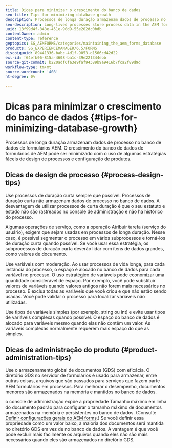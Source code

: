 ```yaml
---
title: Dicas para minimizar o crescimento do banco de dados
seo-title: Tips for minimizing database growth
description: Processos de longa duração armazenam dados de processo no banco de dados de formulários AEM. O crescimento do banco de dados de formulários de AEM pode ser minimizado com o uso de algumas estratégias fáceis de design de processos e configuração de produtos.
seo-description: Long-lived processes store process data in the AEM forms database. The growth of the AEM forms database can be minimized using a few easy process design and product configuration strategies.
uuid: 13f99d4f-848e-451e-90d9-55e202dc0bdb
contentOwner: admin
content-type: reference
geptopics: SG_AEMFORMS/categories/maintaining_the_aem_forms_database
products: SG_EXPERIENCEMANAGER/6.5/FORMS
discoiquuid: 89441336-babc-4d1f-9053-d1566cd42d22
exl-id: f64efb06-815a-4608-ba1c-39e22f344ebb
source-git-commit: b220adf6fa3e9faf94389b9a9416b7fca2f89d9d
workflow-type: tm+mt
source-wordcount: '408'
ht-degree: 0%

---
```


# Dicas para minimizar o crescimento do banco de dados {#tips-for-minimizing-database-growth}

Processos de longa duração armazenam dados de processo no banco de dados de formulários AEM. O crescimento do banco de dados de formulários de AEM pode ser minimizado com o uso de algumas estratégias fáceis de design de processos e configuração de produtos.

## Dicas de design de processo {#process-design-tips}

Use processos de duração curta sempre que possível. Processos de duração curta não armazenam dados de processo no banco de dados. A desvantagem de utilizar processos de curta duração é que o seu estatuto e estado não são rastreados no console de administração e não há histórico do processo.

Algumas operações de serviço, como a operação Atribuir tarefa (serviço do usuário), exigem que sejam usadas em processos de longa duração. Nesse caso, é possível segmentar o processo em vários subprocessos e torná-los de duração curta quando possível. Se você usar essa estratégia, os subprocessos de duração curta deverão lidar com itens de dados grandes, como valores de documento.

Use variáveis com moderação. Ao usar processos de vida longa, para cada instância do processo, o espaço é alocado no banco de dados para cada variável no processo. O uso estratégico de variáveis pode economizar uma quantidade considerável de espaço. Por exemplo, você pode substituir valores de variáveis quando valores antigos não forem mais necessários no processo. E exclua todas as variáveis que você criou e que não estão sendo usadas. Você pode validar o processo para localizar variáveis não utilizadas.

Use tipos de variáveis simples (por exemplo, string ou int) e evite usar tipos de variáveis complexas quando possível. O espaço do banco de dados é alocado para variáveis mesmo quando elas não contêm um valor. As variáveis complexas normalmente requerem mais espaço do que as simples.

## Dicas de administração do produto {#product-administration-tips}

Use o armazenamento global de documentos (GDS) com eficácia. O diretório GDS no servidor de formulários é usado para armazenar, entre outras coisas, arquivos que são passados para serviços que fazem parte AEM formulários em processos. Para melhorar o desempenho, documentos menores são armazenados na memória e mantidos no banco de dados.

o console de administração expõe a propriedade Tamanho máximo em linha do documento padrão para configurar o tamanho máximo de documentos armazenados na memória e persistentes no banco de dados. (Consulte [Definir configurações gerais do AEM forms](/help/forms/using/admin-help/configure-general-aem-forms-settings.md#configure-general-aem-forms-settings).) Se você definir essa propriedade como um valor baixo, a maioria dos documentos será mantida no diretório GDS em vez de no banco de dados. A vantagem é que você pode excluir mais facilmente os arquivos quando eles não são mais necessários quando eles são armazenados no diretório GDS.
